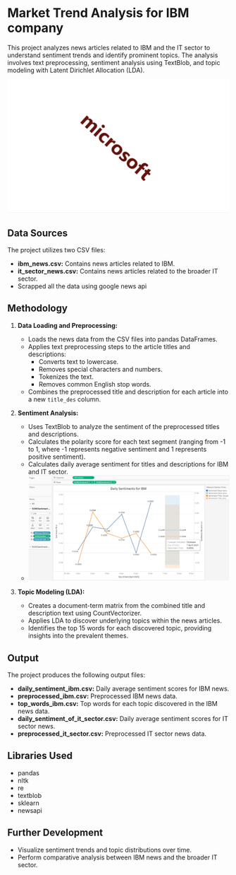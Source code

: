 # Market Trend Analysis for IBM company

This project analyzes news articles related to IBM and the IT sector to understand sentiment trends and identify prominent topics.  The analysis involves text preprocessing, sentiment analysis using TextBlob, and topic modeling with Latent Dirichlet Allocation (LDA).

![IBM words previous week](images_gifs_used/word_cloud_ibm_talks.gif)

## Data Sources

The project utilizes two CSV files:

*   **ibm_news.csv:** Contains news articles related to IBM.
*   **it_sector_news.csv:** Contains news articles related to the broader IT sector.
*   Scrapped all the data using google news api

## Methodology

1.  **Data Loading and Preprocessing:**
    *   Loads the news data from the CSV files into pandas DataFrames.
    *   Applies text preprocessing steps to the article titles and descriptions:
        *   Converts text to lowercase.
        *   Removes special characters and numbers.
        *   Tokenizes the text.
        *   Removes common English stop words.
    *   Combines the preprocessed title and description for each article into a new `title_des` column.

2.  **Sentiment Analysis:**
    *   Uses TextBlob to analyze the sentiment of the preprocessed titles and descriptions.
    *   Calculates the polarity score for each text segment (ranging from -1 to 1, where -1 represents negative sentiment and 1 represents positive sentiment).
    *   Calculates daily average sentiment for titles and descriptions for IBM and IT sector.
    *   ![sentiments over a week](images_gifs_used/daily_sentiments_ibm.png)

3.  **Topic Modeling (LDA):**
    *   Creates a document-term matrix from the combined title and description text using CountVectorizer.
    *   Applies LDA to discover underlying topics within the news articles.
    *   Identifies the top 15 words for each discovered topic, providing insights into the prevalent themes.


## Output

The project produces the following output files:

*   **daily_sentiment_ibm.csv:** Daily average sentiment scores for IBM news.
*   **preprocessed_ibm.csv:** Preprocessed IBM news data.
*   **top_words_ibm.csv:** Top words for each topic discovered in the IBM news data.
*   **daily_sentiment_of_it_sector.csv:** Daily average sentiment scores for IT sector news.
*   **preprocessed_it_sector.csv:** Preprocessed IT sector news data.

## Libraries Used

*   pandas
*   nltk
*   re
*   textblob
*   sklearn
*   newsapi


## Further Development
* Visualize sentiment trends and topic distributions over time.
* Perform comparative analysis between IBM news and the broader IT sector.

